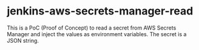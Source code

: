 # jenkins-aws-secrets-manager-read
This is a PoC (Proof of Concept) to read a secret from AWS Secrets Manager and inject the values as 
environment variables. The secret is a JSON string.
